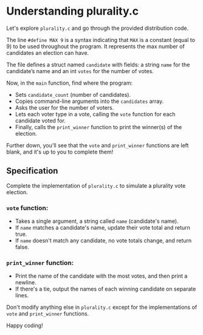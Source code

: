 # Understanding plurality.c

Let's explore `plurality.c` and go through the provided distribution code.

The line `#define MAX 9` is a syntax indicating that `MAX` is a constant (equal to 9) to be used throughout the program. It represents the max number of candidates an election can have.

The file defines a struct named `candidate` with fields: a string `name` for the candidate’s name and an int `votes` for the number of votes.

Now, in the `main` function, find where the program:

-   Sets `candidate_count` (number of candidates).
-   Copies command-line arguments into the `candidates` array.
-   Asks the user for the number of voters.
-   Lets each voter type in a vote, calling the `vote` function for each candidate voted for.
-   Finally, calls the `print_winner` function to print the winner(s) of the election.

Further down, you'll see that the `vote` and `print_winner` functions are left blank, and it's up to you to complete them!

## Specification

Complete the implementation of `plurality.c` to simulate a plurality vote election.

### `vote` function:

-   Takes a single argument, a string called `name` (candidate's name).
-   If `name` matches a candidate's name, update their vote total and return true.
-   If `name` doesn't match any candidate, no vote totals change, and return false.

### `print_winner` function:

-   Print the name of the candidate with the most votes, and then print a newline.
-   If there's a tie, output the names of each winning candidate on separate lines.

Don't modify anything else in `plurality.c` except for the implementations of `vote` and `print_winner` functions.

Happy coding!
